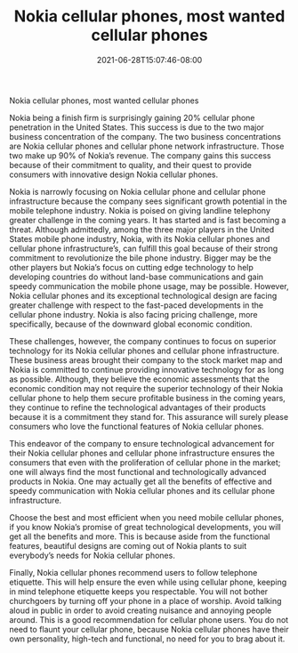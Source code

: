 ﻿---
title: "Nokia cellular phones, most wanted cellular phones"
date: 2021-06-28T15:07:46-08:00
description: "Cell-Phone Tips for Web Success"
featured_image: "/images/Cell-Phone.jpg"
tags: ["Cell Phone"]
---

Nokia cellular phones, most wanted cellular phones


Nokia being a finish firm is surprisingly gaining 20% cellular phone penetration in the United States. This success is due to the two major business concentration of the company. The two business concentrations are Nokia cellular phones and cellular phone network infrastructure. Those two make up 90% of Nokia’s revenue. The company gains this success because of their commitment to quality, and their quest to provide consumers with innovative design Nokia cellular phones.

Nokia is narrowly focusing on Nokia cellular phone and cellular phone infrastructure because the company sees significant growth potential in the mobile telephone industry. Nokia is poised on giving landline telephony greater challenge in the coming years. It has started and is fast becoming a threat. Although admittedly, among the three major players in the United States mobile phone industry, Nokia, with its Nokia cellular phones and cellular phone infrastructure’s, can fulfill this goal because of their strong commitment to revolutionize the bile phone industry. Bigger may be the other players but Nokia’s focus on cutting edge technology to help developing countries do without land-base communications and gain speedy communication the mobile phone usage, may be possible. However, Nokia cellular phones and its exceptional technological design are facing greater challenge with respect to the fast-paced developments in the cellular phone industry. Nokia is also facing pricing challenge, more specifically, because of the downward global economic condition.

These challenges, however, the company continues to focus on superior technology for its Nokia cellular phones and cellular phone infrastructure. These business areas brought their company to the stock market map and Nokia is committed to continue providing innovative technology for as long as possible. Although, they believe the economic assessments that the economic condition may not require the superior technology of their Nokia cellular phone to help them secure profitable business in the coming years, they continue to refine the technological advantages of their products because it is a commitment they stand for. This assurance will surely please consumers who love the functional features of Nokia cellular phones.

This endeavor of the company to ensure technological advancement for their Nokia cellular phones and cellular phone infrastructure ensures the consumers that even with the proliferation of cellular phone in the market; one will always find the most functional and technologically advanced products in Nokia. One may actually get all the benefits of effective and speedy communication with Nokia cellular phones and its cellular phone infrastructure.

Choose the best and most efficient when you need mobile cellular phones, if you know Nokia’s promise of great technological developments, you will get all the benefits and more. This is because aside from the functional features, beautiful designs are coming out of Nokia plants to suit everybody’s needs for Nokia cellular phones.

Finally, Nokia cellular phones recommend users to follow telephone etiquette. This will help ensure the even while using cellular phone, keeping in mind telephone etiquette keeps you respectable. You will not bother churchgoers by turning off your phone in a place of worship. Avoid talking aloud in public in order to avoid creating nuisance and annoying people around. This is a good recommendation for cellular phone users. You do not need to flaunt your cellular phone, because Nokia cellular phones have their own personality, high-tech and functional, no need for you to brag about it.



